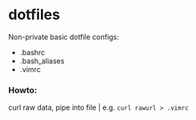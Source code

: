# dotfiles

Non-private basic dotfile configs: 

- .bashrc
- .bash_aliases
- .vimrc

### Howto:

curl raw data, pipe into file | e.g. `curl rawurl > .vimrc`
